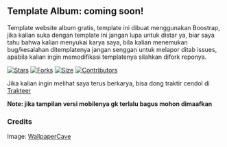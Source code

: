 ## Template Album: coming soon!

Template website album gratis, template ini dibuat menggunakan Boostrap, jika kalian suka dengan template ini jangan lupa untuk distar ya, biar saya tahu bahwa kalian menyukai karya saya, bila kalian menemukan bug/kesalahan ditemplatenya jangan senggan untuk melapor ditab issues, apabila kalian ingin memodifikasi templatenya silahkan difork reponya.

[![Stars](https://img.shields.io/github/stars/lendradx/web-album?label=Stars&logo=github)](https://github.com/lendradx/web-album)
[![Forks](https://img.shields.io/github/forks/lendradx/web-album?label=Forks&logo=github)](https://github.com/lendradx/web-album)
[![Size](https://img.shields.io/github/repo-size/lendradx/web-album?label=Size&logo=github)](https://github.com/lendradx/web-album)
[![Contributors](https://img.shields.io/github/contributors/lendradx/web-album?label=Contributors&logo=github)](https://github.com/lendradx/web-album)

Jika kalian ingin melihat saya terus berkarya, bisa dong traktir cendol di [Trakteer](https://trakteer.id/lendradx/tip)

**Note: jika tampilan versi mobilenya gk terlalu bagus mohon dimaafkan**

### Credits
Image: [WallpaperCave](https://wallpapercave.com)